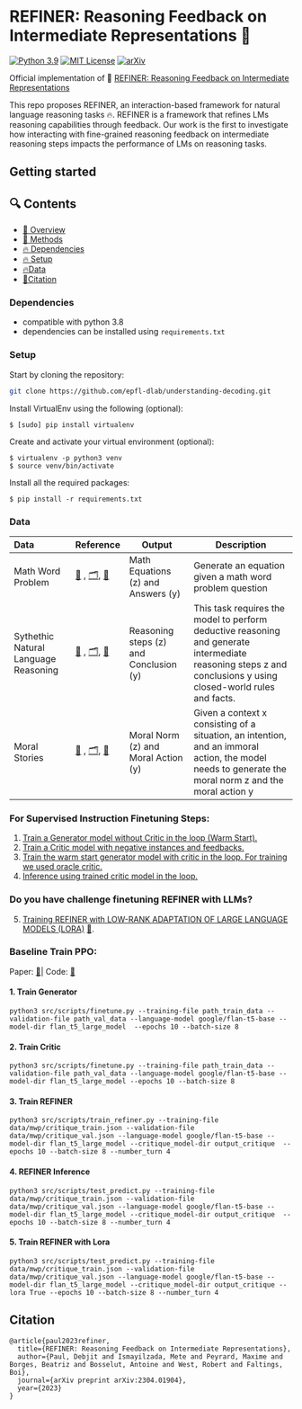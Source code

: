 # REFINER: Reasoning Feedback on Intermediate Representations :rocket: 

[![Python 3.9](https://img.shields.io/badge/python-3.9-blue.svg)](https://www.python.org/downloads/release/python-390/)
[![MIT License](https://img.shields.io/github/license/m43/focal-loss-against-heuristics)](LICENSE)
[![arXiv](https://img.shields.io/badge/arXiv-2210.07228-b31b1b.svg)](https://arxiv.org/pdf/2304.01904.pdf)


Official implementation of 📖 [REFINER: Reasoning Feedback on Intermediate Representations](https://arxiv.org/pdf/2304.01904.pdf)


This repo proposes REFINER, an interaction-based framework for natural language reasoning tasks 🔥. REFINER is a framework that refines LMs reasoning capabilities through feedback. Our work is the first to investigate how interacting with fine-grained reasoning feedback on intermediate reasoning steps impacts the performance of LMs on reasoning tasks.

## Getting started

## 🔍 Contents

- [🌟 Overview](#-overview)
- [🌟 Methods](#-method)
- [🔥 Dependencies](#-dependencies)
- [🔥 Setup](#-setup)
- [🔥Data](#-data)
- [🚩Citation ](#-citation)
### Dependencies

- compatible with python 3.8
- dependencies can be installed using `requirements.txt`

### Setup

Start by cloning the repository:
```bash
git clone https://github.com/epfl-dlab/understanding-decoding.git
```


Install VirtualEnv using the following (optional):

```shell
$ [sudo] pip install virtualenv
```

Create and activate your virtual environment (optional):

```shell
$ virtualenv -p python3 venv
$ source venv/bin/activate
```

Install all the required packages:

```shell
$ pip install -r requirements.txt
```

### Data 

| Data                       | Reference                                                    | Output  | Description                                                  |
| :-------------------------- | ------------------------------------------------------------ | ------- | ------------------------------------------------------------ |
| Math Word Problem           | [📖](https://arxiv.org/pdf/2103.07191.pdf) , [🗂️](https://github.com/arkilpatel/SVAMP/tree/main/data/mawps-asdiv-a_svamp_without_questions), [🔗](https://github.com/arkilpatel/SVAMP) | Math Equations (z) and Answers (y) | Generate an equation given a math word problem question |
| Sythethic Natural Language Reasoning          | [📖](https://crfm-helm.readthedocs.io/en/latest/) , [🗂️](https://github.com/stanford-crfm/helm), [🔗](https://github.com/stanford-crfm/helm/tree/main/src/helm/benchmark/scenarios) | Reasoning steps (z) and Conclusion (y) | This task requires the model to perform deductive reasoning and generate intermediate reasoning steps z and conclusions y using closed-world rules and facts. |
| Moral Stories           | [📖](https://aclanthology.org/2021.emnlp-main.54.pdf) , [🗂️](https://tinyurl.com/moral-stories-data), [🔗](https://huggingface.co/datasets/demelin/moral_stories) | Moral Norm (z) and Moral Action (y) | Given a context x consisting of a situation, an intention, and an immoral action, the model needs to generate the moral norm z and the moral action y |


### For Supervised Instruction Finetuning Steps: 
1. [Train a Generator model without Critic in the loop (Warm Start).](#Train_Generator)
2. [Train a Critic model with negative instances and feedbacks.](#Train_Crtiic)
3. [Train the warm start generator model with critic in the loop. For training we used oracle critic.](#Refiner_Training)
4. [Inference using trained critic model in the loop.](#Inference)

### Do you have challenge finetuning REFINER with LLMs? 
5. [Training REFINER with LOW-RANK ADAPTATION OF LARGE LANGUAGE MODELS (LORA)](#Refiner_Training_with_Lora) [📖](https://arxiv.org/pdf/2106.09685.pdf).

### Baseline Train PPO:
Paper: [📖](https://arxiv.org/abs/2210.01241)| Code: [🔗](https://rl4lms.apps.allenai.org/)
  

#### 1. Train Generator

```
python3 src/scripts/finetune.py --training-file path_train_data --validation-file path_val_data --language-model google/flan-t5-base --model-dir flan_t5_large_model  --epochs 10 --batch-size 8
```
#### 2. Train Critic
```
python3 src/scripts/finetune.py --training-file path_train_data --validation-file path_val_data --language-model google/flan-t5-base --model-dir flan_t5_large_model --epochs 10 --batch-size 8
```
#### 3. Train REFINER 
```
python3 src/scripts/train_refiner.py --training-file data/mwp/critique_train.json --validation-file data/mwp/critique_val.json --language-model google/flan-t5-base --model-dir flan_t5_large_model --critique_model-dir output_critique  --epochs 10 --batch-size 8 --number_turn 4
```
#### 4. REFINER Inference
```
python3 src/scripts/test_predict.py --training-file data/mwp/critique_train.json --validation-file data/mwp/critique_val.json --language-model google/flan-t5-base --model-dir flan_t5_large_model --critique_model-dir output_critique  --epochs 10 --batch-size 8 --number_turn 4
```
#### 5. Train REFINER with Lora 
```
python3 src/scripts/test_predict.py --training-file data/mwp/critique_train.json --validation-file data/mwp/critique_val.json --language-model google/flan-t5-base --model-dir flan_t5_large_model --critique_model-dir output_critique --lora True --epochs 10 --batch-size 8 --number_turn 4
```

## Citation

```
@article{paul2023refiner,
  title={REFINER: Reasoning Feedback on Intermediate Representations},
  author={Paul, Debjit and Ismayilzada, Mete and Peyrard, Maxime and Borges, Beatriz and Bosselut, Antoine and West, Robert and Faltings, Boi},
  journal={arXiv preprint arXiv:2304.01904},
  year={2023}
}
```

